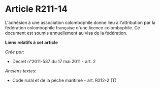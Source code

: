 # Article R211-14

L'adhésion à une association colombophile donne lieu à l'attribution par la fédération colombophile française d'une licence
colombophile. Ce document est soumis annuellement au visa de la fédération.

**Liens relatifs à cet article**

_Créé par_:

  - Décret n°2011-537 du 17 mai 2011 - art. 2

_Anciens textes_:

  - Code rural et de la pêche maritime - art. R212-2 (T)
